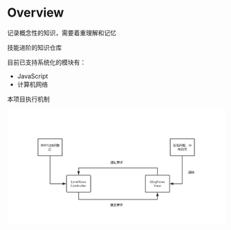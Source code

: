 # Overview

记录概念性的知识，需要着重理解和记忆

技能进阶的知识仓库

目前已支持系统化的模块有：

- JavaScript
- 计算机网络

本项目执行机制

![workFlows](../flows.png)